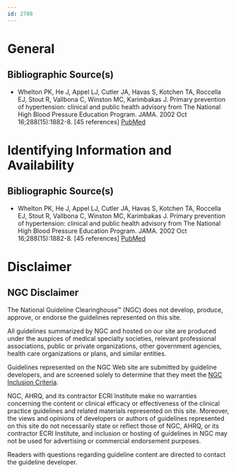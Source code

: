 ```yaml
---
id: 2708
---
```


# General

## Bibliographic Source(s)

- Whelton PK, He J, Appel LJ, Cutler JA, Havas S, Kotchen TA, Roccella EJ, Stout R, Vallbona C, Winston MC, Karimbakas J. Primary prevention of hypertension: clinical and public health advisory from The National High Blood Pressure Education Program. JAMA. 2002 Oct 16;288(15):1882-8. [45 references] [ PubMed ](http://www.ncbi.nlm.nih.gov/entrez/query.fcgi?cmd=Retrieve&db=pubmed&dopt=Abstract&list_uids=12377087)

# Identifying Information and Availability

## Bibliographic Source(s)

- Whelton PK, He J, Appel LJ, Cutler JA, Havas S, Kotchen TA, Roccella EJ, Stout R, Vallbona C, Winston MC, Karimbakas J. Primary prevention of hypertension: clinical and public health advisory from The National High Blood Pressure Education Program. JAMA. 2002 Oct 16;288(15):1882-8. [45 references] [ PubMed ](http://www.ncbi.nlm.nih.gov/entrez/query.fcgi?cmd=Retrieve&db=pubmed&dopt=Abstract&list_uids=12377087)

# Disclaimer

## NGC Disclaimer

The National Guideline Clearinghouse™ (NGC) does not develop, produce, approve, or endorse the guidelines represented on this site.

All guidelines summarized by NGC and hosted on our site are produced under the auspices of medical specialty societies, relevant professional associations, public or private organizations, other government agencies, health care organizations or plans, and similar entities.

Guidelines represented on the NGC Web site are submitted by guideline developers, and are screened solely to determine that they meet the [NGC Inclusion Criteria](/help-and-about/summaries/inclusion-criteria).

NGC, AHRQ, and its contractor ECRI Institute make no warranties concerning the content or clinical efficacy or effectiveness of the clinical practice guidelines and related materials represented on this site. Moreover, the views and opinions of developers or authors of guidelines represented on this site do not necessarily state or reflect those of NGC, AHRQ, or its contractor ECRI Institute, and inclusion or hosting of guidelines in NGC may not be used for advertising or commercial endorsement purposes.

Readers with questions regarding guideline content are directed to contact the guideline developer.

